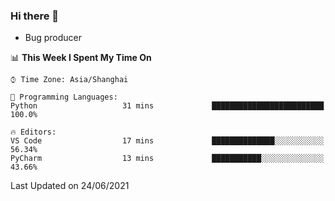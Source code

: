### Hi there 👋
* Bug producer
<!--START_SECTION:waka-->
📊 **This Week I Spent My Time On** 

```text
⌚︎ Time Zone: Asia/Shanghai

💬 Programming Languages: 
Python                   31 mins             █████████████████████████   100.0%

🔥 Editors: 
VS Code                  17 mins             ██████████████░░░░░░░░░░░   56.34% 
PyCharm                  13 mins             ███████████░░░░░░░░░░░░░░   43.66%

```


 Last Updated on 24/06/2021
<!--END_SECTION:waka-->
